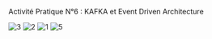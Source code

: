 Activité Pratique N°6 : KAFKA et Event Driven Architecture

![3](https://github.com/BELKADIHajar/TP6_/assets/92253821/9f3532b7-3ecc-4765-bfd7-aee40077fc70)
![2](https://github.com/BELKADIHajar/TP6_/assets/92253821/b39e55f6-cf4a-48bd-a843-90aeaffe8d30)
![1](https://github.com/BELKADIHajar/TP6_/assets/92253821/0f7af16f-c0ee-4eb2-84a2-59cb5b137cfe)
![5](https://github.com/BELKADIHajar/TP6_/assets/92253821/0e4ef41d-0614-4fdc-a521-1af0ad419418)
